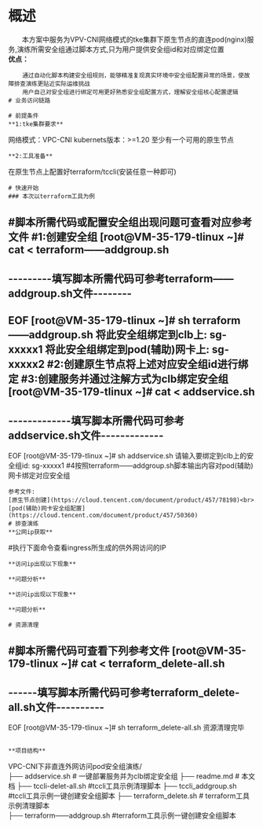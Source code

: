 # 概述
&emsp;&emsp;本方案中服务为VPV-CNI网络模式的tke集群下原生节点的直连pod(nginx)服务,演练所需安全组通过脚本方式,只为用户提供安全组id和对应绑定位置<br>
**优点：**
```
    通过自动化脚本构建安全组规则，能够精准复现真实环境中安全组配置异常的场景，使故障排查演练更贴近实际运维挑战
    用户自己对安全组进行绑定可用更好熟悉安全组配置方式，理解安全组核心配置逻辑
# 业务访问链路

# 前提条件
**1:tke集群要求**
```
网络模式：VPC-CNI
kubernets版本：>=1.20
至少有一个可用的原生节点
```
**2:工具准备**
```
在原生节点上配置好terraform/tccli(安装任意一种即可)
```
# 快速开始
### 本次以terraform工具为例

```
#脚本所需代码或配置安全组出现问题可查看对应参考文件
#1:创建安全组
[root@VM-35-179-tlinux ~]# cat <<EOF > terraform——addgroup.sh
-----------------------------------------------------------
---------填写脚本所需代码可参考terraform——addgroup.sh文件--------
-----------------------------------------------------------
EOF
[root@VM-35-179-tlinux ~]# sh terraform——addgroup.sh
将此安全组绑定到clb上: sg-xxxxx1
将此安全组绑定到pod(辅助)网卡上: sg-xxxxx2
#2:创建原生节点将上述对应安全组id进行绑定
#3:创建服务并通过注解方式为clb绑定安全组
[root@VM-35-179-tlinux ~]# cat <<EOF > addservice.sh
-----------------------------------------------------------
-------------填写脚本所需代码可参考addservice.sh文件-------------
-----------------------------------------------------------
EOF
[root@VM-35-179-tlinux ~]# sh addservice.sh
请输入要绑定到clb上的安全组id:	sg-xxxxx1
#4按照terraform——addgroup.sh脚本输出内容对pod(辅助)网卡绑定对应安全组
```
参考文件:
[原生节点创建](https://cloud.tencent.com/document/product/457/78198)<br>
[pod(辅助)网卡安全组配置](https://cloud.tencent.com/document/product/457/50360)
# 排查演练
**公网ip获取**
```
#执行下面命令查看ingress所生成的供外网访问的IP

```
**访问ip出现以下现象**
```

```
**问题分析**
```

```
**访问ip出现以下现象**
```

```
**问题分析**
```

```
# 资源清理
```
#脚本所需代码可查看下列参考文件
[root@VM-35-179-tlinux ~]# cat <<EOF > terraform_delete-all.sh
-----------------------------------------------------------
------填写脚本所需代码可参考terraform_delete-all.sh文件----------
-----------------------------------------------------------
EOF
[root@VM-35-179-tlinux ~]# sh terraform_delete-all.sh
资源清理完毕
```

**项目结构**
```
VPC-CNI下非直连外网访问pod安全组演练/  
├── addservice.sh       # 一键部署服务并为clb绑定安全组 
├── readme.md       # 本文档
├── tccli-delet-all.sh  #tccli工具示例清理脚本
├── tccli_addgroup.sh  #tccli工具示例一键创建安全组脚本
├── terraform_delete.sh     # terraform工具示例清理脚本  
├── terraform——addgroup.sh  #terraform工具示例一键创建安全组脚本
```

